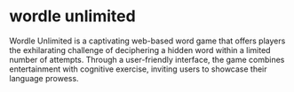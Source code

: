 # wordle unlimited
Wordle Unlimited is a captivating web-based word game that offers players the exhilarating challenge of deciphering a hidden word within a limited number of attempts. Through a user-friendly interface, the game combines entertainment with cognitive exercise, inviting users to showcase their language prowess.
